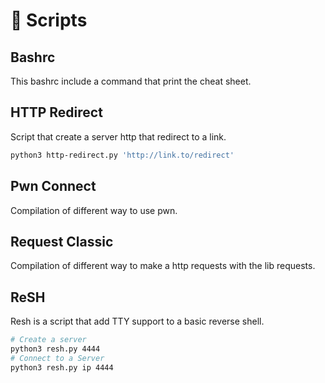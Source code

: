 # 📜 Scripts

## Bashrc
This bashrc include a command that print the cheat sheet.

## HTTP Redirect
Script that create a server http that redirect to a link.

```bash
python3 http-redirect.py 'http://link.to/redirect'
```

## Pwn Connect
Compilation of different way to use pwn. 

## Request Classic
Compilation of different way to make a http requests with the lib requests.

## ReSH
Resh is a script that add TTY support to a basic reverse shell.

```bash
# Create a server
python3 resh.py 4444
# Connect to a Server
python3 resh.py ip 4444
```
